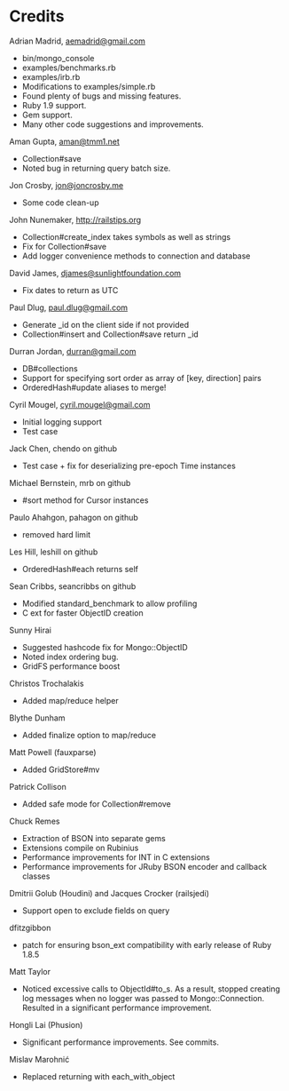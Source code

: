 # Credits

Adrian Madrid, aemadrid@gmail.com

* bin/mongo_console
* examples/benchmarks.rb
* examples/irb.rb
* Modifications to examples/simple.rb
* Found plenty of bugs and missing features.
* Ruby 1.9 support.
* Gem support.
* Many other code suggestions and improvements.

Aman Gupta, aman@tmm1.net

* Collection#save
* Noted bug in returning query batch size.

Jon Crosby, jon@joncrosby.me

* Some code clean-up

John Nunemaker, http://railstips.org

* Collection#create_index takes symbols as well as strings
* Fix for Collection#save
* Add logger convenience methods to connection and database

David James, djames@sunlightfoundation.com

* Fix dates to return as UTC

Paul Dlug, paul.dlug@gmail.com

* Generate _id on the client side if not provided
* Collection#insert and Collection#save return _id

Durran Jordan, durran@gmail.com

* DB#collections
* Support for specifying sort order as array of [key, direction] pairs
* OrderedHash#update aliases to merge!

Cyril Mougel, cyril.mougel@gmail.com

* Initial logging support
* Test case

Jack Chen, chendo on github

* Test case + fix for deserializing pre-epoch Time instances

Michael Bernstein, mrb on github

* #sort method for Cursor instances

Paulo Ahahgon, pahagon on github

* removed hard limit

Les Hill, leshill on github

* OrderedHash#each returns self

Sean Cribbs, seancribbs on github

* Modified standard_benchmark to allow profiling
* C ext for faster ObjectID creation

Sunny Hirai

* Suggested hashcode fix for Mongo::ObjectID
* Noted index ordering bug.
* GridFS performance boost

Christos Trochalakis

* Added map/reduce helper

Blythe Dunham

* Added finalize option to map/reduce

Matt Powell (fauxparse)

* Added GridStore#mv

Patrick Collison

* Added safe mode for Collection#remove

Chuck Remes

* Extraction of BSON into separate gems
* Extensions compile on Rubinius
* Performance improvements for INT in C extensions
* Performance improvements for JRuby BSON encoder and callback classes

Dmitrii Golub (Houdini) and Jacques Crocker (railsjedi)

* Support open to exclude fields on query

dfitzgibbon

* patch for ensuring bson_ext compatibility with early release of Ruby 1.8.5

Matt Taylor

* Noticed excessive calls to ObjectId#to_s. As a result, stopped creating
log messages when no logger was passed to Mongo::Connection. Resulted in a significant
performance improvement.

Hongli Lai (Phusion)

* Significant performance improvements. See commits.

Mislav Marohnić

* Replaced returning with each_with_object
